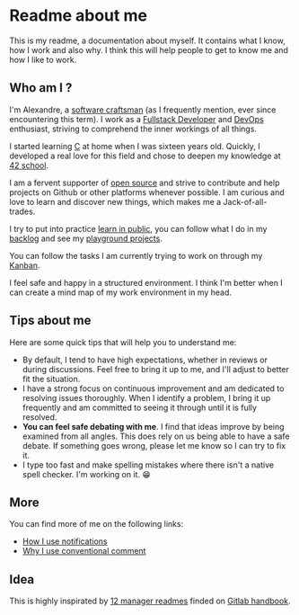 # Readme about me

This is my readme, a documentation about myself. It contains what I know, how I
work and also why. I think this will help people to get to know me and how I like
to work.

## Who am I ?

I'm Alexandre, a [software craftsman](https://en.wikipedia.org/wiki/Software_craftsmanship)
(as I frequently mention, ever since encountering this term). I work as a
[Fullstack Developer](https://www.w3schools.com/whatis/whatis_fullstack.asp) and
[DevOps](https://en.wikipedia.org/wiki/DevOps) enthusiast, striving to
comprehend the inner workings of all things.

I started learning [C](https://en.wikipedia.org/wiki/C_(programming_language))
at home when I was sixteen years old. Quickly, I developed
a real love for this field and chose to deepen my knowledge at [42 school](https://42.fr/).

I am a fervent supporter of
[open source](https://en.wikipedia.org/wiki/Open_source) and strive to
contribute and help projects on Github or other platforms whenever possible. I
am curious and love to learn and discover new things, which makes me a
Jack-of-all-trades.

I try to put into practice [learn in public](https://www.swyx.io/learn-in-public),
you can follow what I do in my [backlog](https://github.com/Its-Alex/backlog/issues) and
see my [playground projects](https://github.com/Its-Alex?tab=repositories&q=playground).

You can follow the tasks I am currently trying to work on through my
[Kanban](https://github.com/users/Its-Alex/projects/2).

I feel safe and happy in a structured environment. I think I'm better when I
can create a mind map of my work environment in my head.

## Tips about me

Here are some quick tips that will help you to understand me:

- By default, I tend to have high expectations, whether in reviews or during
  discussions. Feel free to bring it up to me, and I'll adjust to better fit the situation.
- I have a strong focus on continuous improvement and am dedicated to resolving
  issues thoroughly. When I identify a problem, I bring it up frequently and
  am committed to seeing it through until it is fully resolved.
- **You can feel safe debating with me**. I find that ideas improve by being
  examined from all angles. This does rely on us being able to have a
  safe debate. If something goes wrong, please let me know so I can try to fix it.
- I type too fast and make spelling mistakes where there isn't a native spell
  checker. I'm working on it. 😁

## More

You can find more of me on the following links:

- [How I use notifications](/how-i-use-notifications.md)
- [Why I use conventional comment](/why-i-use-conventional-comment.md)

## Idea

This is highly inspirated by
[12 manager readmes](https://hackernoon.com/12-manager-readmes-from-silicon-valleys-top-tech-companies-26588a660afe)
finded on [Gitlab handbook](https://about.gitlab.com/handbook/).

